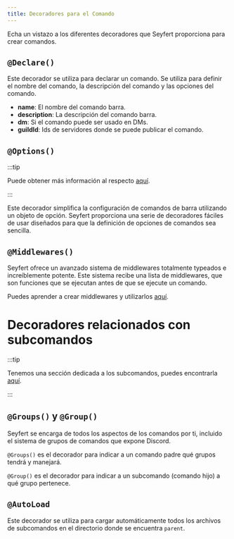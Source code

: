 ```yaml
---
title: Decoradores para el Comando
---
```


Echa un vistazo a los diferentes decoradores que Seyfert proporciona para crear comandos.

## `@Declare()`

Este decorador se utiliza para declarar un comando. Se utiliza para definir el nombre del comando, la descripción del comando y las opciones del comando.
- **name**: El nombre del comando barra.
- **description**: La descripción del comando barra.
- **dm**: Si el comando puede ser usado en DMs.
- **guildId**: Ids de servidores donde se puede publicar el comando.


## ``@Options()``

:::tip

Puede obtener más información al respecto [aquí](/es/commands/options).

:::

Este decorador simplifica la configuración de comandos de barra utilizando un objeto de opción. 
Seyfert proporciona una serie de decoradores fáciles de usar diseñados para que la definición de opciones de comandos sea sencilla.


## ``@Middlewares()`` 

Seyfert ofrece un avanzado sistema de middlewares totalmente typeados e increíblemente potente. 
Este sistema recibe una lista de middlewares, que son funciones que se ejecutan antes de que se ejecute un comando.

Puedes aprender a crear middlewares y utilizarlos [aquí](/es/commands/middlewares).

# Decoradores relacionados con subcomandos

:::tip

Tenemos una sección dedicada a los subcomandos, puedes encontrarla [aquí](/es/commands/subcommands).

:::

## `@Groups()` y `@Group()`

Seyfert se encarga de todos los aspectos de los comandos por ti, incluido el sistema de grupos de comandos que expone Discord.

`@Groups()` es el decorador para indicar a un comando padre qué grupos tendrá y manejará.

`@Group()` es el decorador para indicar a un subcomando (comando hijo) a qué grupo pertenece.

## `@AutoLoad`

Este decorador se utiliza para cargar automáticamente todos los archivos de subcomandos en el directorio donde se encuentra `parent`.